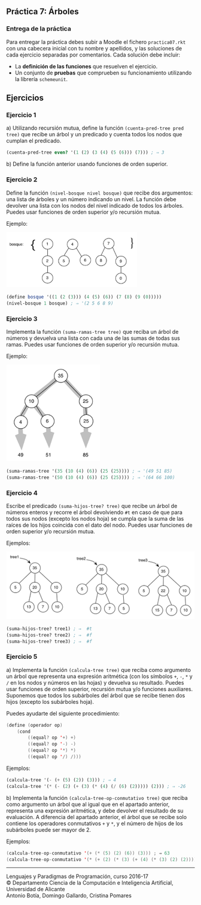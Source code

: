 ## Práctica 7: Árboles

### Entrega de la práctica

Para entregar la práctica debes subir a Moodle el fichero
`practica07.rkt` con una cabecera inicial con tu nombre y apellidos, y
las soluciones de cada ejercicio separadas por comentarios. Cada
solución debe incluir:

- La **definición de las funciones** que resuelven el ejercicio.
- Un conjunto de **pruebas** que comprueben su funcionamiento
  utilizando la librería `schemeunit`.

## Ejercicios

### Ejercicio 1

a) Utilizando recursión mutua, define la función `(cuenta-pred-tree
pred tree)` que recibe un árbol y un predicado y cuenta todos los nodos
que cumplan el predicado.

```scheme
(cuenta-pred-tree even? '(1 (2) (3 (4) (5 (6))) (7))) ; ⇒ 3
```

b) Define la función anterior usando funciones de orden superior.


### Ejercicio 2

Define la función `(nivel-bosque nivel bosque)` que recibe dos
argumentos: una lista de árboles y un número indicando un nivel. La
función debe devolver una lista con los nodos del nivel indicado de
todos los árboles. Puedes usar funciones de orden superior y/o
recursión mutua.

Ejemplo:

<img src="imagenes/bosque.png" width="350px"/>

```scheme
(define bosque '((1 (2 (3))) (4 (5) (6)) (7 (8) (9 (0)))))
(nivel-bosque 1 bosque) ; ⇒ '(2 5 6 8 9)
```

### Ejercicio 3

Implementa la función `(suma-ramas-tree tree)` que reciba un árbol de
números y devuelva una lista con cada una de las sumas de todas sus
ramas. Puedes usar funciones de orden superior y/o recursión mutua.

Ejemplo:

<img src="imagenes/suma-ramas.png" width="250px"/>

```scheme
(suma-ramas-tree '(35 (10 (4) (6)) (25 (25)))) ; ⇒ '(49 51 85)
(suma-ramas-tree '(50 (10 (4) (6)) (25 (25)))) ; ⇒ '(64 66 100)
```

### Ejercicio 4

Escribe el predicado `(suma-hijos-tree? tree)` que recibe un árbol de
números enteros y recorre el árbol devolviendo `#t` en caso de que para
todos sus nodos (excepto los nodos hoja) se cumpla que la suma de las
raíces de los hijos coincida con el dato del nodo. Puedes usar
funciones de orden superior y/o recursión mutua.

Ejemplos:

<img src="imagenes/suma-hijos-tree.png" width="600px"/>

```scheme
(suma­-hijos-­tree? tree1) ; ⇒  #t
(suma-­hijos-­tree? tree2) ; ⇒  #f
(suma-hijos-tree? tree3) ; ⇒  #f
```

### Ejercicio 5

a) Implementa la función `(calcula-tree tree)` que reciba como
argumento un árbol que representa una expresión aritmética (con los
símbolos `+`, `-`, `*` y `/` en los nodos y números en las hojas) y
devuelva su resultado. Puedes usar funciones de orden superior,
recursión mutua y/o funciones auxiliares.  Suponemos que todos los
subárboles del árbol que se recibe tienen dos hijos (excepto los
subárboles hoja).

Puedes ayudarte del siguiente procedimiento:

```swift
(define (operador op)
    (cond
        ((equal? op '+) +)
        ((equal? op '-) -)
        ((equal? op '*) *)
        ((equal? op '/) /)))
```

Ejemplos:

```scheme
(calcula-tree '(- (+ (5) (2)) (3))) ; ⇒ 4
(calcula-tree '(* (- (2) (+ (3) (* (4) (/ (6) (2))))) (2))) ; ⇒ -26
```

b) Implementa la función `(calcula-tree-op-conmutativo tree)` que
reciba como argumento un árbol que al igual que en el apartado
anterior, representa una expresión aritmética, y debe devolver el
resultado de su evaluación. A diferencia del apartado anterior, el
árbol que se recibe solo contiene los operadores conmutativos `+` y
`*`, y el número de hijos de los subárboles puede ser mayor de 2.

Ejemplos:

```swift
(calcula-tree-op-conmutativo '(+ (* (5) (2) (6)) (3))) ; ⇒ 63
(calcula-tree-op-conmutativo '(* (+ (2) (* (3) (+ (4) (* (3) (2) (2))))) (2))) ; ⇒ 100
```

----

Lenguajes y Paradigmas de Programación, curso 2016-17  
© Departamento Ciencia de la Computación e Inteligencia Artificial, Universidad de Alicante  
Antonio Botía, Domingo Gallardo, Cristina Pomares  
